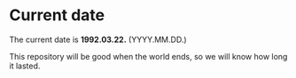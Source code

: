 # Current date

The current date is **1992.03.22.** (YYYY.MM.DD.)

This repository will be good when the world ends, so we will know how long it lasted.